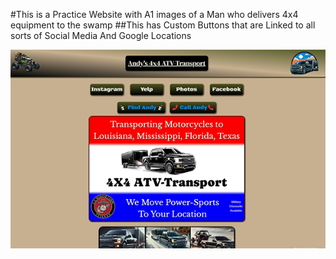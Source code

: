 <!-- note to self run npm run deploy to launch to github pages -->

#This is a Practice Website with A1 images of a Man who delivers 4x4 equipment to the swamp
##This has Custom Buttons
that are Linked to all sorts of Social Media And Google Locations

![image](ATVReadme.png)
